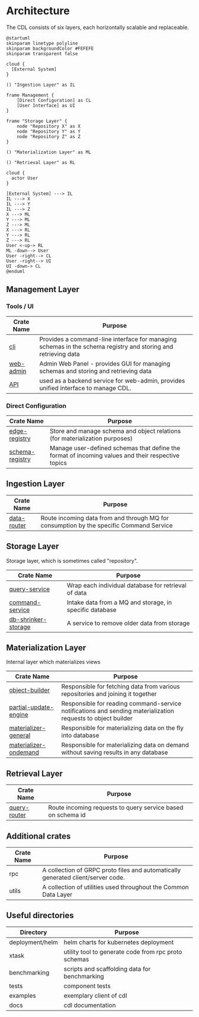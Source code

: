# Architecture

The CDL consists of six layers, each horizontally scalable and replaceable.

```plantuml
@startuml
skinparam linetype polyline
skinparam backgroundColor #FEFEFE
skinparam transparent false

cloud {
  [External System]
}

() "Ingestion Layer" as IL

frame Management {
    [Direct Configuration] as CL
    [User Interface] as UI
}

frame "Storage Layer" {
    node "Repository X" as X
    node "Repository Y" as Y
    node "Repository Z" as Z
}

() "Materialization Layer" as ML

() "Retrieval Layer" as RL

cloud {
  actor User
}

[External System] ---> IL
IL ---> X
IL ---> Y
IL ---> Z
X ---> ML
Y ---> ML
Z ---> ML
X ---> RL
Y ---> RL
Z ---> RL
User <-up-> RL
ML -down--> User
User -right--> CL
User -right--> UI
UI -down-> CL
@enduml

```

## Management Layer

### Tools / UI
| Crate Name  | Purpose                                                                                                       |
|-------------|---------------------------------------------------------------------------------------------------------------|
| [cli]       | Provides a command-line interface for managing schemas in the schema registry and storing and retrieving data |
| [web-admin] | Admin Web Panel - provides GUI for managing schemas and storing and retrieving data                 |
| [API]       | used as a backend service for web-admin, provides unified interface to manage CDL.                            |

### Direct Configuration
| Crate Name        | Purpose                                                                                           |
|-------------------|---------------------------------------------------------------------------------------------------|
| [edge-registry]   | Store and manage schema and object relations (for materialization purposes)                       |
| [schema-registry] | Manage user-defined schemas that define the format of incoming values and their respective topics |

## Ingestion Layer
| Crate Name    | Purpose                                                                                 |
|---------------|-----------------------------------------------------------------------------------------|
| [data-router] | Route incoming data from and through MQ for consumption by the specific Command Service |

## Storage Layer
Storage layer, which is sometimes called "repository".

| Crate Name            | Purpose                                                 |
|-----------------------|---------------------------------------------------------|
| [query-service]       | Wrap each individual database for retrieval of data     |
| [command-service]     | Intake data from a MQ and storage, in specific database |
| [db-shrinker-storage] | A service to remove older data from storage             |

## Materialization Layer
Internal layer which materializes views

| Crate Name              | Purpose                                                                                                      |
|-------------------------|--------------------------------------------------------------------------------------------------------------|
| [object-builder]        | Responsible for fetching data from various repositories and joining it together                              |
| [partial-update-engine] | Responsible for reading command-service notifications and sending materialization requests to object builder |
| [materializer-general]  | Responsible for materializing data on the fly into database                                                  |
| [materializer-ondemand] | Responsible for materializing data on demand without saving results in any database                          |

## Retrieval Layer
| Crate Name     | Purpose                                                     |
|----------------|-------------------------------------------------------------|
| [query-router] | Route incoming requests to query service based on schema id |

## Additional crates
| Crate Name | Purpose                                                                          |
|------------|----------------------------------------------------------------------------------|
| rpc        | A collection of GRPC proto files and automatically generated client/server code. |
| utils      | A collection of utilities used throughout the Common Data Layer                  |

## Useful directories

| Directory          | Purpose                                               |
|--------------------|-------------------------------------------------------|
| deployment/helm    | helm charts for kubernetes deployment                 |
| xtask              | utility tool to generate code from rpc proto schemas  |
| benchmarking       | scripts and scaffolding data for benchmarking         |
| tests              | component tests                                       |
| examples           | exemplary client of cdl                               |
| docs               | cdl documentation                                     |


[cli]: cli.md
[web-admin]: web_admin.md
[API]: api.md
[edge-registry]: ./edge_registry.md
[schema-registry]: schema_registry.md
[data-router]: data_router.md
[query-service]: query_service.md
[command-service]: command_service.md
[db-shrinker-storage]: db_shrinker_storage.md
[query-router]: query_router.md
[object-builder]: object_builder.md
[partial-update-engine]: partial_update_engine.md
[materializer-general]: materializer_general.md
[materializer-ondemand]: materializer_ondemand.md
